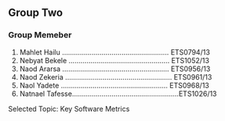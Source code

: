 ## Group Two
### Group Memeber 
1. Mahlet Hailu ……………………………………………… ETS0794/13
2. Nebyat Bekele …………………………………………… ETS1052/13
3. Naod Ararsa ……………………………………………… ETS0956/13
4. Naod Zekeria ……………………………………………… ETS0961/13
5. Naol Yadete ……………………………………………… ETS0968/13
6. Natnael Tafesse………………………………………………ETS1026/13


Selected Topic: Key Software Metrics
